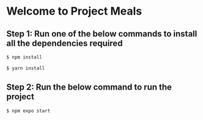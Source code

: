 # Welcome to Project Meals

## Step 1: Run one of the below commands to install all the dependencies required

```bash
$ npm install

$ yarn install
```

## Step 2: Run the below command to run the project
```bash
$ npm expo start
```